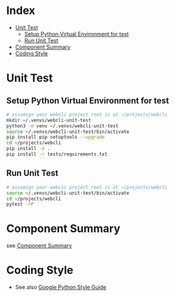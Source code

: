 # Index
* [Unit Test](#unit-test)
    * [Setup Python Virtual Environment for test](#setup-python-virtual-environment-for-test)
    * [Run Unit Test](#run-unit-test)
* [Component Summary](#component-summary)
* [Coding Style](#coding-style)

# Unit Test
## Setup Python Virtual Environment for test
```bash
# assumign your webcli project root is at ~/projects/webcli
mkdir ~/.venvs/webcli-unit-test
python3 -m venv ~/.venvs/webcli-unit-test
source ~/.venvs/webcli-unit-test/bin/activate
pip install pip setuptools --upgrade
cd ~/projects/webcli
pip install -e .
pip install -r tests/requirements.txt
```

## Run Unit Test
```bash
# assumign your webcli project root is at ~/projects/webcli
source ~/.venvs/webcli-unit-test/bin/activate
cd ~/projects/webcli
pytest -rP
```

# Component Summary
see [Component Summary](components.md)

# Coding Style
* See also [Google Python Style Guide](#https://google.github.io/styleguide/pyguide.html)
